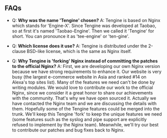 ## FAQs

-   Q: **Why was the name 'Tengine' chosen?**
A: Tengine is based on Nginx which stands for 'Engine-X'. Since Tengine was developed at Taobao, so at first it's named 'Taobao-Engine'. Then we called it 'Tengine' for short. You can pronounce it as 'tee-engine' or 'ten-gine'.

-   Q: **Which license does it use?**
A: Tengine is distributed under the 2-clause BSD-like license, which is the same as Nginx itself.

-   Q: **Why Tengine is 'forking' Nginx instead of committing the patches to the official Nginx?**
A: First, we are developing our own Nginx version because we have strong requirements to enhance it. Our website is very busy (the largest e-commerce website in Asia and ranked #14 on Alexa's top sites list). Many of the features we need can't be done by writing modules.
      We would love to contribute our work to the official Nginx, since we consider it a great honor to share our achievements with the community. That's why we have open sourced it. Actually we have contacted the Nginx team and we are discussing the details with them. Hopefully some of the Tengine features could be merged into the trunk. We'll keep this Tengine 'fork' to keep the unique features we need (some features such as the syslog and pipe support are explicitly refused to implement by the Nginx team). Meanwhile, we'll try our best to contribute our patches and bug fixes back to Nginx.
